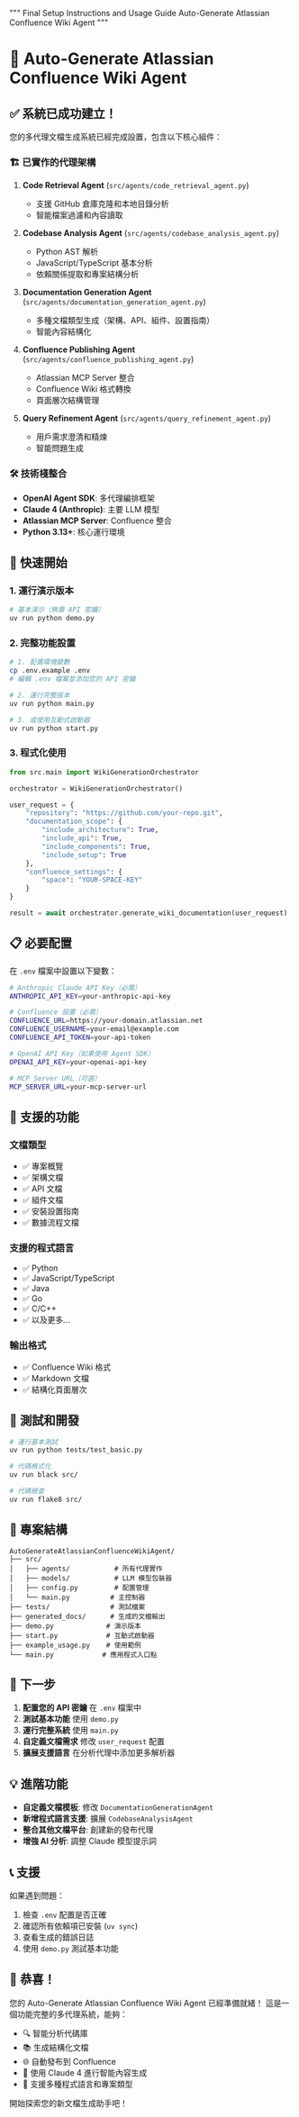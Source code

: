 """
Final Setup Instructions and Usage Guide
Auto-Generate Atlassian Confluence Wiki Agent
"""

# 🚀 Auto-Generate Atlassian Confluence Wiki Agent

## ✅ 系統已成功建立！

您的多代理文檔生成系統已經完成設置，包含以下核心組件：

### 🏗️ 已實作的代理架構

1. **Code Retrieval Agent** (`src/agents/code_retrieval_agent.py`)
   - 支援 GitHub 倉庫克隆和本地目錄分析
   - 智能檔案過濾和內容讀取

2. **Codebase Analysis Agent** (`src/agents/codebase_analysis_agent.py`)
   - Python AST 解析
   - JavaScript/TypeScript 基本分析
   - 依賴關係提取和專案結構分析

3. **Documentation Generation Agent** (`src/agents/documentation_generation_agent.py`)
   - 多種文檔類型生成（架構、API、組件、設置指南）
   - 智能內容結構化

4. **Confluence Publishing Agent** (`src/agents/confluence_publishing_agent.py`)
   - Atlassian MCP Server 整合
   - Confluence Wiki 格式轉換
   - 頁面層次結構管理

5. **Query Refinement Agent** (`src/agents/query_refinement_agent.py`)
   - 用戶需求澄清和精煉
   - 智能問題生成

### 🛠️ 技術棧整合

- **OpenAI Agent SDK**: 多代理編排框架
- **Claude 4 (Anthropic)**: 主要 LLM 模型
- **Atlassian MCP Server**: Confluence 整合
- **Python 3.13+**: 核心運行環境

## 🎯 快速開始

### 1. 運行演示版本
```bash
# 基本演示（無需 API 密鑰）
uv run python demo.py
```

### 2. 完整功能設置
```bash
# 1. 配置環境變數
cp .env.example .env
# 編輯 .env 檔案並添加您的 API 密鑰

# 2. 運行完整版本
uv run python main.py

# 3. 或使用互動式啟動器
uv run python start.py
```

### 3. 程式化使用
```python
from src.main import WikiGenerationOrchestrator

orchestrator = WikiGenerationOrchestrator()

user_request = {
    "repository": "https://github.com/your-repo.git",
    "documentation_scope": {
        "include_architecture": True,
        "include_api": True,
        "include_components": True,
        "include_setup": True
    },
    "confluence_settings": {
        "space": "YOUR-SPACE-KEY"
    }
}

result = await orchestrator.generate_wiki_documentation(user_request)
```

## 📋 必要配置

在 `.env` 檔案中設置以下變數：

```bash
# Anthropic Claude API Key（必需）
ANTHROPIC_API_KEY=your-anthropic-api-key

# Confluence 設置（必需）
CONFLUENCE_URL=https://your-domain.atlassian.net
CONFLUENCE_USERNAME=your-email@example.com
CONFLUENCE_API_TOKEN=your-api-token

# OpenAI API Key（如果使用 Agent SDK）
OPENAI_API_KEY=your-openai-api-key

# MCP Server URL（可選）
MCP_SERVER_URL=your-mcp-server-url
```

## 🔧 支援的功能

### 文檔類型
- ✅ 專案概覽
- ✅ 架構文檔
- ✅ API 文檔
- ✅ 組件文檔  
- ✅ 安裝設置指南
- ✅ 數據流程文檔

### 支援的程式語言
- ✅ Python
- ✅ JavaScript/TypeScript
- ✅ Java
- ✅ Go
- ✅ C/C++
- ✅ 以及更多...

### 輸出格式
- ✅ Confluence Wiki 格式
- ✅ Markdown 文檔
- ✅ 結構化頁面層次

## 🧪 測試和開發

```bash
# 運行基本測試
uv run python tests/test_basic.py

# 代碼格式化
uv run black src/

# 代碼檢查
uv run flake8 src/
```

## 📁 專案結構

```
AutoGenerateAtlassianConfluenceWikiAgent/
├── src/
│   ├── agents/           # 所有代理實作
│   ├── models/           # LLM 模型包裝器
│   ├── config.py         # 配置管理
│   └── main.py          # 主控制器
├── tests/               # 測試檔案
├── generated_docs/      # 生成的文檔輸出
├── demo.py             # 演示版本
├── start.py            # 互動式啟動器
├── example_usage.py    # 使用範例
└── main.py            # 應用程式入口點
```

## 🚀 下一步

1. **配置您的 API 密鑰** 在 `.env` 檔案中
2. **測試基本功能** 使用 `demo.py`
3. **運行完整系統** 使用 `main.py`
4. **自定義文檔需求** 修改 `user_request` 配置
5. **擴展支援語言** 在分析代理中添加更多解析器

## 💡 進階功能

- **自定義文檔模板**: 修改 `DocumentationGenerationAgent`
- **新增程式語言支援**: 擴展 `CodebaseAnalysisAgent`
- **整合其他文檔平台**: 創建新的發布代理
- **增強 AI 分析**: 調整 Claude 模型提示詞

## 📞 支援

如果遇到問題：
1. 檢查 `.env` 配置是否正確
2. 確認所有依賴項已安裝 (`uv sync`)
3. 查看生成的錯誤日誌
4. 使用 `demo.py` 測試基本功能

## 🎉 恭喜！

您的 Auto-Generate Atlassian Confluence Wiki Agent 已經準備就緒！
這是一個功能完整的多代理系統，能夠：

- 🔍 智能分析代碼庫
- 📚 生成結構化文檔  
- 🌐 自動發布到 Confluence
- 🤖 使用 Claude 4 進行智能內容生成
- 🔧 支援多種程式語言和專案類型

開始探索您的新文檔生成助手吧！
